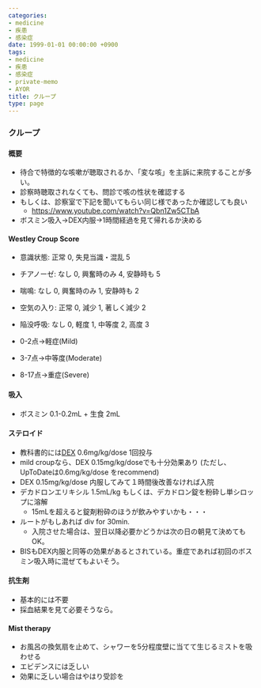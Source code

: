 ```yaml
---
categories:
- medicine
- 疾患
- 感染症
date: 1999-01-01 00:00:00 +0900
tags:
- medicine
- 疾患
- 感染症
- private-memo
- AYOR
title: クループ
type: page
---
```


### クループ

#### 概要

- 待合で特徴的な咳嗽が聴取されるか、「変な咳」を主訴に来院することが多い。
- 診察時聴取されなくても、問診で咳の性状を確認する
- もしくは、診察室で下記を聞いてもらい同じ様であったか確認しても良い
  - <https://www.youtube.com/watch?v=Qbn1Zw5CTbA>
- ボスミン吸入→DEX内服→1時間経過を見て帰れるか決める

#### Westley Croup Score

- 意識状態: 正常 0, 失見当識・混乱 5
- チアノーゼ: なし 0, 興奮時のみ 4, 安静時も 5
- 喘鳴: なし 0, 興奮時のみ 1, 安静時も 2
- 空気の入り: 正常 0, 減少 1, 著しく減少 2
- 陥没呼吸: なし 0, 軽度 1, 中等度 2, 高度 3

- 0-2点→軽症(Mild)
- 3-7点→中等度(Moderate)
- 8-17点→重症(Severe)

#### 吸入

- ボスミン 0.1-0.2mL + 生食 2mL

#### ステロイド

- 教科書的には[DEX](/薬剤/ステロイド) 0.6mg/kg/dose 1回投与
- mild croupなら、DEX 0.15mg/kg/doseでも十分効果あり
    (ただし、UpToDateは0.6mg/kg/dose をrecommend)
- DEX 0.15mg/kg/dose 内服してみて１時間後改善なければ入院
- デカドロンエリキシル 1.5mL/kg
    もしくは、デカドロン錠を粉砕し単シロップに溶解
  - 15mLを超えると錠剤粉砕のほうが飲みやすいかも・・・
- ルートがもしあれば div for 30min.
  - 入院させた場合は、翌日以降必要かどうかは次の日の朝見て決めてもOK。
- BISもDEX内服と同等の効果があるとされている。重症であれば初回のボスミン吸入時に混ぜてもよいそう。

#### 抗生剤

- 基本的には不要
- 採血結果を見て必要そうなら。

#### Mist therapy

- お風呂の換気扇を止めて、シャワーを5分程度壁に当てて生じるミストを吸わせる
- エビデンスには乏しい
- 効果に乏しい場合はやはり受診を
